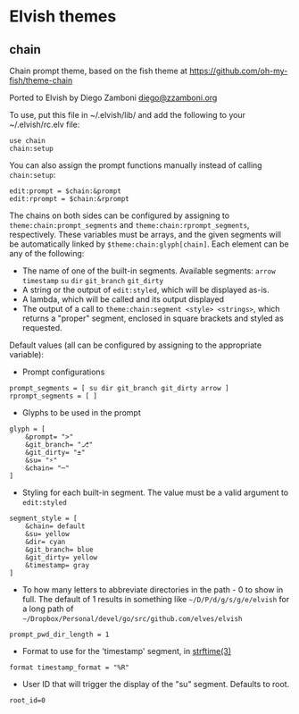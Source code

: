 # Elvish themes

## chain

Chain prompt theme, based on the fish theme at https://github.com/oh-my-fish/theme-chain

Ported to Elvish by Diego Zamboni <diego@zzamboni.org>

To use, put this file in ~/.elvish/lib/ and add the following to your ~/.elvish/rc.elv file:

    use chain
    chain:setup

You can also assign the prompt functions manually instead of calling `chain:setup`:

    edit:prompt = $chain:&prompt
    edit:rprompt = $chain:&rprompt

The chains on both sides can be configured by assigning to
`theme:chain:prompt_segments` and `theme:chain:rprompt_segments`,
respectively. These variables must be arrays, and the given segments
will be automatically linked by `$theme:chain:glyph[chain]`. Each
element can be any of the following:

- The name of one of the built-in segments. Available segments:
  `arrow` `timestamp` `su` `dir` `git_branch` `git_dirty`
- A string or the output of `edit:styled`, which will be displayed
  as-is.
- A lambda, which will be called and its output displayed
- The output of a call to `theme:chain:segment <style> <strings>`,
  which returns a "proper" segment, enclosed in square brackets and
  styled as requested.

Default values (all can be configured by assigning to the appropriate variable):

- Prompt configurations
```
prompt_segments = [ su dir git_branch git_dirty arrow ]
rprompt_segments = [ ]
  ```
- Glyphs to be used in the prompt
```
glyph = [
	&prompt= ">"
	&git_branch= "⎇"
	&git_dirty= "±"
	&su= "⚡"
	&chain= "─"
]
```
- Styling for each built-in segment. The value must be a valid argument to `edit:styled`
```
segment_style = [
	&chain= default
	&su= yellow
	&dir= cyan
	&git_branch= blue
	&git_dirty= yellow
	&timestamp= gray
]
```
- To how many letters to abbreviate directories in the path - 0 to show in full.
  The default of 1 results in something like `~/D/P/d/g/s/g/e/elvish` for a long
  path of `~/Dropbox/Personal/devel/go/src/github.com/elves/elvish`
```
prompt_pwd_dir_length = 1
```
- Format to use for the 'timestamp' segment,
  in [strftime(3)](http://man7.org/linux/man-pages/man3/strftime.3.html)
```
format timestamp_format = "%R"
```
- User ID that will trigger the display of the "su" segment. Defaults to root.
```
root_id=0
```
